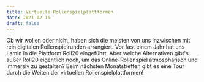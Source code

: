 ```yaml
---
title: Virtuelle Rollenspielplattformen
date: 2021-02-16
draft: false
---
```

Ob wir wollen oder nicht, haben sich die meisten von uns inzwischen mit rein digitalen Rollenspielrunden arrangiert. 
Vor fast einem Jahr hat uns Lamin in die Plattform Roll20 eingeführt. Aber welche Alternativen gibt's außer Roll20 
eigentlich noch, um das Online-Rollenspiel atmosphärisch und immersiv zu gestalten? Beim nächsten Monatstreffen gibt 
es eine Tour durch die Weiten der virtuellen Rollenspielplattformen!

